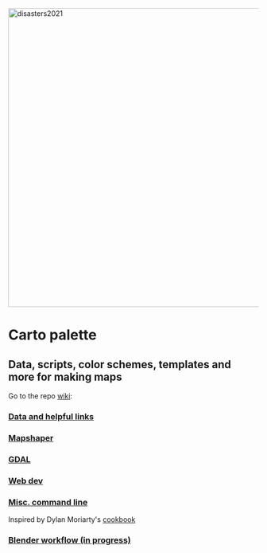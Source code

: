 <img width="600" alt="disasters2021" src="https://user-images.githubusercontent.com/39925238/164266920-45449ce3-1fe3-468a-9245-6fad85506dbe.png">

# Carto palette
## Data, scripts, color schemes, templates and more for making maps

Go to the repo [wiki](https://github.com/zachlevitt/palette/wiki):

### [Data and helpful links](https://github.com/zachlevitt/palette/wiki/Data-and-helpful-links)

### [Mapshaper](https://github.com/zachlevitt/palette/wiki/Mapshaper)

### [GDAL](https://github.com/zachlevitt/palette/wiki/GDAL-Reference)

### [Web dev](https://github.com/zachlevitt/palette/wiki/Web-development)

### [Misc. command line](https://github.com/zachlevitt/palette/wiki/Miscellaneous-map-stuff-on-the-command-line)

Inspired by Dylan Moriarty's [cookbook](https://github.com/DylanMoriarty/cookbook)

### [Blender workflow (in progress)](https://github.com/zachlevitt/palette/wiki/Hillshade-with-projectionwizard,-GDAL,-QGIS-and-Blender)
